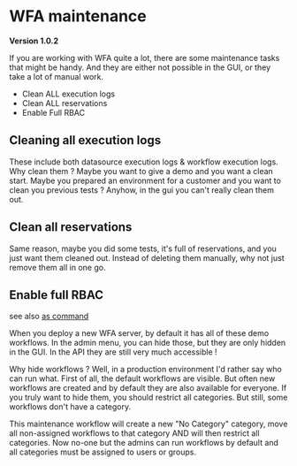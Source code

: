 # WFA maintenance

**Version 1.0.2**

If you are working with WFA quite a lot, there are some maintenance tasks that might be handy.  And they are either not possible in the GUI, or they take a lot of manual work.

* Clean ALL execution logs
* Clean ALL reservations
* Enable Full RBAC

## Cleaning all execution logs
These include both datasource execution logs & workflow execution logs.  
Why clean them ?  Maybe you want to give a demo and you want a clean start.  Maybe you prepared an environment for a customer and you want to clean you previous tests ?
Anyhow, in the gui you can't really clean them out.

## Clean all reservations
Same reason, maybe you did some tests, it's full of reservations, and you just want them cleaned out.  Instead of deleting them manually, why not just remove them all in one go.

## Enable full RBAC
see also [as command](https://github.com/wfaguy/commands/tree/master/Enable%20Full%20Workflow%20RBAC)

When you deploy a new WFA server, by default it has all of these demo workflows.  In the admin menu, you can hide those, but they are only hidden in the GUI.  In the API they are still very much accessible !

Why hide workflows ?  Well, in a production environment I'd rather say who can run what.   First of all, the default workflows are visible.   But often new workflows are created and by default they are also available for everyone.
If you truly want to hide them, you should restrict all categories.  But still, some workflows don't have a category.

This maintenance workflow will create a new "No Category" category, move all non-assigned workflows to that category AND will then restrict all categories.
Now no-one but the admins can run workflows by default and all categories must be assigned to users or groups.